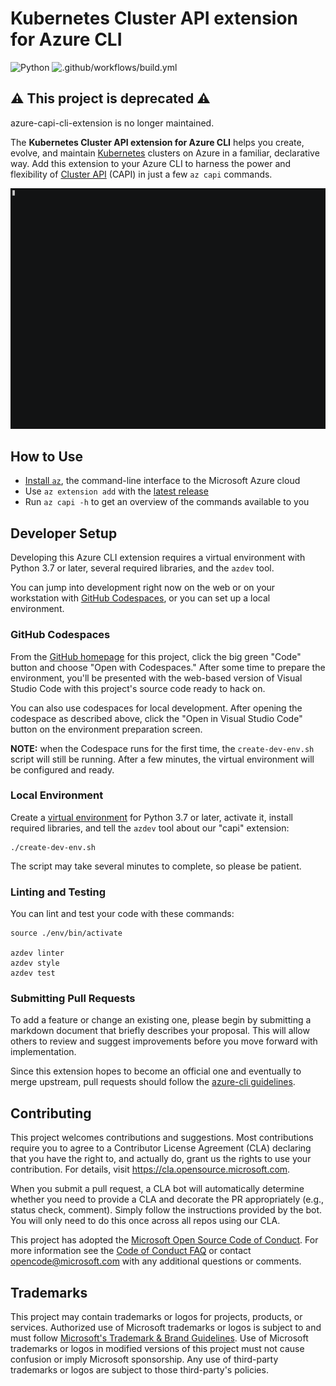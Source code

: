 # Kubernetes Cluster API extension for Azure CLI

![Python](https://img.shields.io/pypi/pyversions/azure-cli.svg?maxAge=2592000)
![.github/workflows/build.yml](https://github.com/Azure/azure-capi-cli-extension/workflows/.github/workflows/build.yml/badge.svg)

## ⚠ This project is deprecated ⚠

azure-capi-cli-extension is no longer maintained.

The **Kubernetes Cluster API extension for Azure CLI** helps you create, evolve, and maintain
[Kubernetes](https://kubernetes.io/) clusters on Azure in a familiar, declarative way. Add this
extension to your Azure CLI to harness the power and flexibility of
[Cluster API](https://cluster-api.sigs.k8s.io/) (CAPI) in just a few `az capi` commands.

![Screencast Demo](demo/demo.gif "Demo")

## How to Use

* [Install `az`](https://docs.microsoft.com/cli/azure/install-azure-cli), the command-line
  interface to the Microsoft Azure cloud
* Use `az extension add` with
  the [latest release](https://github.com/Azure/azure-capi-cli-extension/releases)
* Run `az capi -h` to get an overview of the commands available to you

## Developer Setup

Developing this Azure CLI extension requires a virtual environment with Python 3.7 or later,
several required libraries, and the `azdev` tool.

You can jump into development right now on the web or on your workstation with
[GitHub Codespaces](https://github.com/features/codespaces), or you can set up a local environment.

### GitHub Codespaces

From the [GitHub homepage](https://github.com/Azure/azure-capi-cli-extension) for this project,
click the big green "Code" button and choose "Open with Codespaces." After some time to prepare the
environment, you'll be presented with the web-based version of Visual Studio Code with this
project's source code ready to hack on.

You can also use codespaces for local development. After opening the codespace as described
above, click the "Open in Visual Studio Code" button on the environment preparation screen.

**NOTE:** when the Codespace runs for the first time, the `create-dev-env.sh` script will still be
running. After a few minutes, the virtual environment will be configured and ready.

### Local Environment

Create a [virtual environment](https://docs.python.org/3/tutorial/venv.html) for Python 3.7 or
later, activate it, install required libraries, and tell the `azdev` tool about our
"capi" extension:

```shell
./create-dev-env.sh
```

The script may take several minutes to complete, so please be patient.

### Linting and Testing

You can lint and test your code with these commands:

```shell
source ./env/bin/activate

azdev linter
azdev style
azdev test
```

### Submitting Pull Requests

To add a feature or change an existing one, please begin by submitting a markdown document
that briefly describes your proposal. This will allow others to review and suggest improvements
before you move forward with implementation.

Since this extension hopes to become an official one and eventually to merge upstream,
pull requests should follow the
[azure-cli guidelines](https://github.com/Azure/azure-cli/tree/dev/doc/authoring_command_modules#submitting-pull-requests).

## Contributing

This project welcomes contributions and suggestions.  Most contributions require you to agree to a
Contributor License Agreement (CLA) declaring that you have the right to, and actually do, grant us
the rights to use your contribution. For details, visit https://cla.opensource.microsoft.com.

When you submit a pull request, a CLA bot will automatically determine whether you need to provide
a CLA and decorate the PR appropriately (e.g., status check, comment). Simply follow the instructions
provided by the bot. You will only need to do this once across all repos using our CLA.

This project has adopted the [Microsoft Open Source Code of Conduct](https://opensource.microsoft.com/codeofconduct/).
For more information see the [Code of Conduct FAQ](https://opensource.microsoft.com/codeofconduct/faq/) or
contact [opencode@microsoft.com](mailto:opencode@microsoft.com) with any additional questions or comments.

## Trademarks

This project may contain trademarks or logos for projects, products, or services. Authorized use of Microsoft
trademarks or logos is subject to and must follow
[Microsoft's Trademark & Brand Guidelines](https://www.microsoft.com/en-us/legal/intellectualproperty/trademarks/usage/general).
Use of Microsoft trademarks or logos in modified versions of this project must not cause confusion or imply Microsoft sponsorship.
Any use of third-party trademarks or logos are subject to those third-party's policies.
